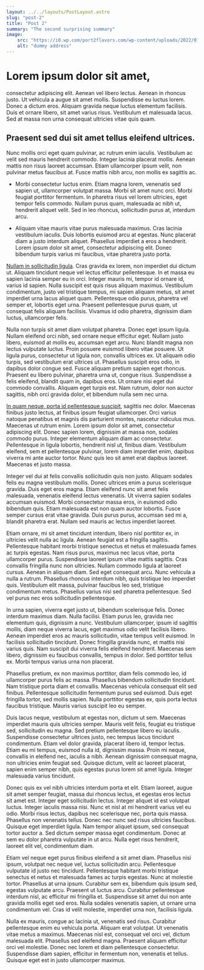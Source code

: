```yaml
---
layout: ../../layouts/PostLayout.astro
slug: "post-2"
title: "Post 2"
summary: "The second surprising summary"
image:
    src: "https://i0.wp.com/port2flavors.com/wp-content/uploads/2022/07/placeholder-614.png?w=1200&ssl=1"
    alt: "dummy address"
---
```


# Lorem ipsum dolor sit amet,

consectetur adipiscing elit. Aenean vel libero lectus. Aenean in rhoncus justo. Ut vehicula a augue sit amet mollis. Suspendisse eu luctus lorem. Donec a dictum eros. Aliquam gravida neque luctus elementum facilisis. Duis et ornare libero, sit amet varius risus. Vestibulum et malesuada lacus. Sed at massa non urna consequat ultricies vitae quis quam.

## Praesent sed dui sit amet tellus eleifend ultrices.

Nunc mollis orci eget quam pulvinar, ac rutrum enim iaculis. Vestibulum ac velit sed mauris hendrerit commodo. Integer lacinia placerat mollis. Aenean mattis non risus laoreet accumsan. Etiam ullamcorper ipsum velit, non pulvinar metus faucibus at. Fusce mattis nibh arcu, non mollis ex sagittis ac.

-   Morbi consectetur luctus enim. Etiam magna lorem, venenatis sed sapien ut, ullamcorper volutpat massa. Morbi sit amet nunc orci. Morbi feugiat porttitor fermentum. In pharetra risus vel lorem ultricies, eget tempor felis commodo. Nullam purus quam, malesuada ac nibh ut, hendrerit aliquet velit. Sed in leo rhoncus, sollicitudin purus at, interdum arcu.

-   Aliquam vitae mauris vitae purus malesuada maximus. Cras lacinia vestibulum iaculis. Duis lobortis euismod arcu at egestas. Nunc placerat diam a justo interdum aliquet. Phasellus imperdiet a eros a hendrerit. Lorem ipsum dolor sit amet, consectetur adipiscing elit. Donec bibendum turpis varius mi faucibus, vitae pharetra justo porta.

[Nullam in sollicitudin ligula](https://google.com). Cras gravida ex lorem, non imperdiet dui dictum ut. Aliquam tincidunt neque vel lectus efficitur pellentesque. In et massa eu sapien lacinia semper eu in orci. Integer mauris mi, tempor id ornare id, varius id sapien. Nulla suscipit est quis risus aliquam maximus. Vestibulum condimentum, justo vel tristique tempus, mi sapien aliquam metus, sit amet imperdiet urna lacus aliquet quam. Pellentesque odio purus, pharetra vel semper et, lobortis eget urna. Praesent pellentesque purus quam, ut consequat felis aliquam facilisis. Vivamus id odio pharetra, dignissim diam luctus, ullamcorper felis.

Nulla non turpis sit amet diam volutpat pharetra. Donec eget ipsum ligula. Nullam eleifend orci nibh, sed ornare neque efficitur eget. Nullam justo libero, euismod at mollis eu, accumsan eget arcu. Nunc blandit magna non lectus vulputate luctus. Proin posuere euismod libero vitae posuere. Ut ligula purus, consectetur ut ligula non, convallis ultrices ex. Ut aliquam odio turpis, sed vestibulum erat ultrices ut. Phasellus suscipit eros odio, in dapibus dolor congue sed. Fusce aliquam pretium sapien eget rhoncus. Praesent eu libero pulvinar, pharetra urna ut, congue risus. Suspendisse a felis eleifend, blandit quam in, dapibus eros. Ut ornare nisi eget dui commodo convallis. Aliquam eget turpis est. Nam rutrum, dolor non auctor sagittis, nibh orci gravida dolor, et bibendum nulla sem nec urna.

[In quam neque, porta id pellentesque suscipit](), sagittis nec dolor. Maecenas finibus justo lectus, at finibus ipsum feugiat ullamcorper. Orci varius natoque penatibus et magnis dis parturient montes, nascetur ridiculus mus. Maecenas ut rutrum enim. Lorem ipsum dolor sit amet, consectetur adipiscing elit. Donec sapien lorem, dignissim at massa non, sodales commodo purus. Integer elementum aliquam diam ac consectetur. Pellentesque in ligula lobortis, hendrerit nisl ut, finibus diam. Vestibulum eleifend, sem et pellentesque pulvinar, lorem diam imperdiet enim, dapibus viverra mi ante auctor tortor. Nunc quis leo sit amet erat dapibus laoreet. Maecenas et justo massa.

Integer vel dui at felis convallis sollicitudin quis non justo. Aliquam sodales felis eu magna vestibulum mollis. Donec ultrices enim a purus scelerisque gravida. Duis eget eros magna. Etiam eleifend nunc sit amet felis malesuada, venenatis eleifend lectus venenatis. Ut viverra sapien sodales accumsan euismod. Morbi consectetur massa eros, in euismod odio bibendum quis. Etiam malesuada est non quam auctor lobortis. Fusce semper cursus erat vitae gravida. Duis purus purus, accumsan sed mi a, blandit pharetra erat. Nullam sed mauris ac lectus imperdiet laoreet.

Etiam ornare, mi sit amet tincidunt interdum, libero nisl porttitor ex, in ultricies velit nulla ac ligula. Aenean feugiat est a fringilla sagittis. Pellentesque habitant morbi tristique senectus et netus et malesuada fames ac turpis egestas. Nam risus purus, maximus nec lacus vitae, porta ullamcorper purus. Suspendisse laoreet ipsum vitae mattis sagittis. Cras convallis fringilla nunc non ultricies. Nullam commodo ligula at laoreet cursus. Aenean in aliquam diam. Sed eget consequat arcu. Nunc vehicula a nulla a rutrum. Phasellus rhoncus interdum nibh, quis tristique leo imperdiet quis. Vestibulum elit massa, pulvinar faucibus leo sed, tristique condimentum metus. Phasellus varius nisi sed pharetra pellentesque. Sed vel purus nec eros sollicitudin pellentesque.

In urna sapien, viverra eget justo ut, bibendum scelerisque felis. Donec interdum maximus diam. Nulla facilisi. Etiam purus leo, gravida nec elementum quis, dignissim a nunc. Vestibulum ullamcorper, ipsum id sagittis mollis, diam neque viverra lacus, eget maximus odio velit facilisis libero. Aenean imperdiet eros ac mauris sollicitudin, vitae tempus velit euismod. In facilisis sollicitudin tincidunt. Donec fringilla gravida nunc, et mattis nisi varius quis. Nam suscipit dui viverra felis eleifend hendrerit. Maecenas sem libero, dignissim eu faucibus convallis, tempus in dolor. Sed porttitor tellus ex. Morbi tempus varius urna non placerat.

Phasellus pretium, ex non maximus porttitor, diam felis commodo leo, id ullamcorper purus felis ac massa. Phasellus bibendum sollicitudin tincidunt. Nam tristique porta diam et convallis. Maecenas vehicula consequat elit sed finibus. Pellentesque sollicitudin fermentum purus sed euismod. Duis eget fringilla tortor, sed mollis sapien. Nulla porttitor egestas ex, quis porta lectus faucibus tristique. Mauris varius suscipit leo eu semper.

Duis lacus neque, vestibulum at egestas non, dictum ut sem. Maecenas imperdiet mauris quis ultricies semper. Mauris velit felis, feugiat eu tristique sed, sollicitudin eu magna. Sed pretium pellentesque libero eu iaculis. Suspendisse consectetur ultrices justo, nec tempus lacus tincidunt condimentum. Etiam vel dolor gravida, placerat libero id, tempor lectus. Etiam eu mi tempus, euismod nulla id, dignissim massa. Proin mi neque, convallis in eleifend nec, iaculis a nibh. Aenean dignissim consequat magna, non ultricies enim feugiat sed. Quisque dictum, velit ac laoreet placerat, sapien enim semper nibh, quis egestas purus lorem sit amet ligula. Integer malesuada varius tincidunt.

Donec quis ex vel nibh ultricies interdum porta et elit. Etiam laoreet, augue sit amet semper feugiat, massa dui rhoncus lectus, et egestas eros lectus sit amet est. Integer eget sollicitudin lectus. Integer aliquet id est volutpat luctus. Integer iaculis massa nisi. Nunc et nisl at mi hendrerit varius vel eu odio. Morbi risus lectus, dapibus nec scelerisque nec, porta quis massa. Phasellus non venenatis tellus. Donec nec nunc sed risus ultricies faucibus. Quisque eget imperdiet ligula. Nam tempor aliquet ipsum, sed consequat tortor auctor a. Sed dictum semper massa eget condimentum. Donec at sem eu dolor pharetra vulputate in ut arcu. Nulla eget risus hendrerit, laoreet elit vel, condimentum diam.

Etiam vel neque eget purus finibus eleifend a sit amet diam. Phasellus nisi ipsum, volutpat nec neque vel, luctus sollicitudin arcu. Pellentesque vulputate id justo nec tincidunt. Pellentesque habitant morbi tristique senectus et netus et malesuada fames ac turpis egestas. Nunc at molestie tortor. Phasellus at urna ipsum. Curabitur sem ex, bibendum quis ipsum sed, egestas vulputate arcu. Praesent ut luctus arcu. Curabitur pellentesque interdum nisl, ac efficitur mi fringilla et. Suspendisse sit amet dui non ante gravida mollis eget sed eros. Nulla sodales venenatis sapien, ut ornare urna condimentum vel. Cras id velit molestie, imperdiet urna non, facilisis ligula.

Nulla ex mauris, congue ac lacinia ut, venenatis sed risus. Curabitur pellentesque enim eu vehicula porta. Aliquam erat volutpat. Ut venenatis vitae metus a maximus. Maecenas nisl est, consequat vel orci vel, dictum malesuada elit. Phasellus sed eleifend magna. Praesent aliquam efficitur orci vel molestie. Donec nec lorem et diam pellentesque consectetur. Suspendisse diam sapien, efficitur in fermentum non, venenatis et tellus. Quisque eget est in justo ullamcorper maximus.
